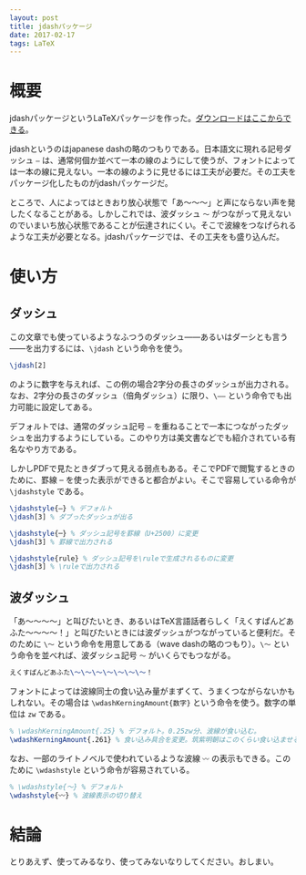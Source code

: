```yaml
---
layout: post
title: jdashパッケージ
date: 2017-02-17
tags: LaTeX
---
```



# 概要
jdashパッケージというLaTeXパッケージを作った。[ダウンロードはここからできる](https://gist.github.com/qdaibungei/4230bb59434ec1ba505bc94dbfde1898)。

jdashというのはjapanese dashの略のつもりである。日本語文に現れる記号ダッシュ `―` は、通常何個か並べて一本の線のようにして使うが、フォントによっては一本の線に見えない。一本の線のように見せるには工夫が必要だ。その工夫をパッケージ化したものがjdashパッケージだ。

ところで、人によってはときおり放心状態で「あ～～～」と声にならない声を発したくなることがある。しかしこれでは、波ダッシュ `～` がつながって見えないのでいまいち放心状態であることが伝達されにくい。そこで波線をつなげられるような工夫が必要となる。jdashパッケージでは、その工夫をも盛り込んだ。

# 使い方
## ダッシュ
この文章でも使っているようなふつうのダッシュ――あるいはダーシとも言う――を出力するには、`\jdash` という命令を使う。

```LaTeX
\jdash[2]
```

のように数字を与えれば、この例の場合2字分の長さのダッシュが出力される。なお、2字分の長さのダッシュ（倍角ダッシュ）に限り、`\――` という命令でも出力可能に設定してある。

デフォルトでは、通常のダッシュ記号 `―` を重ねることで一本につながったダッシュを出力するようにしている。このやり方は美文書などでも紹介されている有名なやり方である。

しかしPDFで見たときダブって見える弱点もある。そこでPDFで閲覧するときのために、罫線 `─` を使った表示ができると都合がよい。そこで容易している命令が `\jdashstyle` である。

```LaTeX
\jdashstyle{―} % デフォルト
\jdash[3] % ダブったダッシュが出る

\jdashstyle{─} % ダッシュ記号を罫線（U+2500）に変更
\jdash[3] % 罫線で出力される

\jdashstyle{rule} % ダッシュ記号を\ruleで生成されるものに変更
\jdash[3] % \ruleで出力される
```


## 波ダッシュ
「あ～～～～」と叫びたいとき、あるいはTeX言語話者らしく「えくすぱんどあふた～～～～！」と叫びたいときには波ダッシュがつながっていると便利だ。そのために `\～` という命令を用意してある（wave dashの略のつもり）。`\～` という命令を並べれば、波ダッシュ記号 `～` がいくらでもつながる。

```LaTeX
えくすぱんどあふた\～\～\～\～\～\～\～！
```

フォントによっては波線同士の食い込み量がまずくて、うまくつながらないかもしれない。その場合は `\wdashKerningAmount{数字}` という命令を使う。数字の単位は `zw` である。

```LaTeX
% \wdashKerningAmount{.25} % デフォルト。0.25zw分、波線が食い込む。
\wdashKerningAmount{.261} % 食い込み具合を変更。筑紫明朝はこのくらい食い込ませるとうまく波線がつながる。
```

なお、一部のライトノベルで使われているような波線 `〰` の表示もできる。このために `\wdashstyle` という命令が容易されている。

```LaTeX
% \wdashstyle{〜} % デフォルト
\wdashstyle{〰} % 波線表示の切り替え
```

# 結論
とりあえず、使ってみるなり、使ってみないなりしてください。おしまい。
